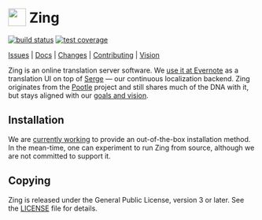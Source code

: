 <img width="36" height="36" valign="bottom" src="https://cdn.rawgit.com/evernote/zing/master/pootle/static/images/logo.svg"> Zing
====

[![build status](https://img.shields.io/travis/evernote/zing.svg?style=flat-square)](https://travis-ci.org/evernote/zing)
[![test coverage](https://img.shields.io/codecov/c/github/evernote/zing/master.svg?style=flat-square)](https://codecov.io/gh/evernote/zing?branch=master)

[Issues](https://github.com/evernote/zing/issues) |
[Docs](https://github.com/evernote/zing/blob/master/docs/README.md) |
[Changes](https://github.com/evernote/zing/blob/master/CHANGES.md) |
[Contributing](https://github.com/evernote/zing/blob/master/CONTRIBUTING.md) |
[Vision](https://github.com/evernote/zing/blob/master/GOALS.md)

Zing is an online translation server software. We [use it at
Evernote](https://translate.evernote.com/) as a translation UI on top of
[Serge](https://serge.io) — our continuous localization backend. Zing
originates from the [Pootle](http://pootle.translatehouse.org/) project and
still shares much of the DNA with it, but stays aligned with our [goals and
vision](https://github.com/evernote/zing/blob/master/GOALS.md).


Installation
------------

We are [currently working](https://github.com/evernote/zing/issues/25) to
provide an out-of-the-box installation method. In the mean-time, one can
experiment to run Zing from source, although we are not committed to support
it.


Copying
-------

Zing is released under the General Public License, version 3 or later. See the
[LICENSE](https://github.com/evernote/zing/blob/master/LICENSE) file for
details.
